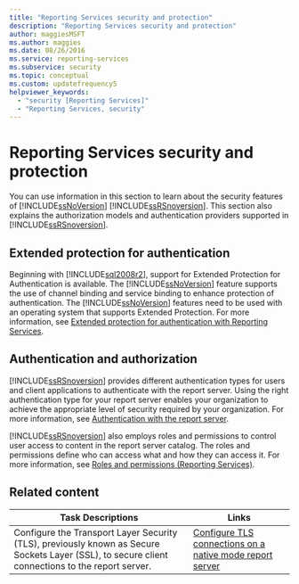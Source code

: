 ```yaml
---
title: "Reporting Services security and protection"
description: "Reporting Services security and protection"
author: maggiesMSFT
ms.author: maggies
ms.date: 08/26/2016
ms.service: reporting-services
ms.subservice: security
ms.topic: conceptual
ms.custom: updatefrequency5
helpviewer_keywords:
  - "security [Reporting Services]"
  - "Reporting Services, security"
---
```

# Reporting Services security and protection
  You can use information in this section to learn about the security features of [!INCLUDE[ssNoVersion](../../includes/ssnoversion-md.md)] [!INCLUDE[ssRSnoversion](../../includes/ssrsnoversion-md.md)]. This section also explains the authorization models and authentication providers supported in [!INCLUDE[ssRSnoversion](../../includes/ssrsnoversion-md.md)].  
  
## Extended protection for authentication  
 Beginning with [!INCLUDE[sql2008r2](../../includes/sql2008r2-md.md)], support for Extended Protection for Authentication is available. The [!INCLUDE[ssNoVersion](../../includes/ssnoversion-md.md)] feature supports the use of channel binding and service binding to enhance protection of authentication. The [!INCLUDE[ssNoVersion](../../includes/ssnoversion-md.md)] features need to be used with an operating system that supports Extended Protection. For more information, see [Extended protection for authentication with Reporting Services](../../reporting-services/security/extended-protection-for-authentication-with-reporting-services.md).  
  
## Authentication and authorization  
 [!INCLUDE[ssRSnoversion](../../includes/ssrsnoversion-md.md)] provides different authentication types for users and client applications to authenticate with the report server. Using the right authentication type for your report server enables your organization to achieve the appropriate level of security required by your organization. For more information, see [Authentication with the report server](../../reporting-services/security/authentication-with-the-report-server.md).  
  
 [!INCLUDE[ssRSnoversion](../../includes/ssrsnoversion-md.md)] also employs roles and permissions to control user access to content in the report server catalog. The roles and permissions define who can access what and how they can access it. For more information, see [Roles and permissions &#40;Reporting Services&#41;](../../reporting-services/security/roles-and-permissions-reporting-services.md).  
  
## Related content  
  
|Task Descriptions|Links|  
|-----------------------|-----------|  
|Configure the Transport Layer Security (TLS), previously known as Secure Sockets Layer (SSL), to secure client connections to the report server.|[Configure TLS connections on a native mode report server](../../reporting-services/security/configure-ssl-connections-on-a-native-mode-report-server.md)|  
  
  
